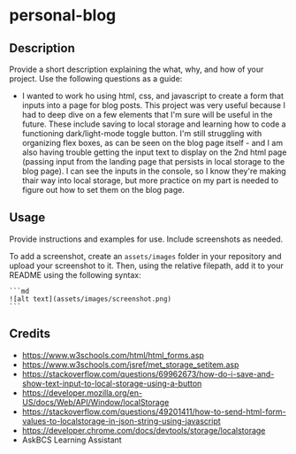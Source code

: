 # personal-blog

## Description

Provide a short description explaining the what, why, and how of your project. Use the following questions as a guide:

- I wanted to work ho using html, css, and javascript to create a form that inputs into a page for blog posts. This project was very useful because I had to deep dive on a few elements that I'm sure will be useful in the future. These include saving to local storage and learning how to code a functioning dark/light-mode toggle button. I'm still struggling with organizing flex boxes, as can be seen on the blog page itself - and I am also having trouble getting the input text to display on the 2nd html page (passing input from the landing page that persists in local storage to the blog page). I can see the inputs in the console, so I know they're making thair way into local storage, but more practice on my part is needed to figure out how to set them on the blog page. 

## Usage

Provide instructions and examples for use. Include screenshots as needed.

To add a screenshot, create an `assets/images` folder in your repository and upload your screenshot to it. Then, using the relative filepath, add it to your README using the following syntax:

    ```md
    ![alt text](assets/images/screenshot.png)
    ```

## Credits
- https://www.w3schools.com/html/html_forms.asp
- https://www.w3schools.com/jsref/met_storage_setitem.asp
- https://stackoverflow.com/questions/69962673/how-do-i-save-and-show-text-input-to-local-storage-using-a-button
- https://developer.mozilla.org/en-US/docs/Web/API/Window/localStorage
- https://stackoverflow.com/questions/49201411/how-to-send-html-form-values-to-localstorage-in-json-string-using-javascript
- https://developer.chrome.com/docs/devtools/storage/localstorage
- AskBCS Learning Assistant



